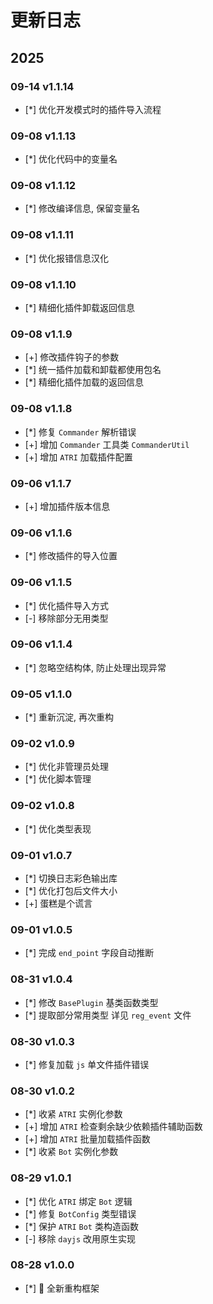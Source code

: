 # 更新日志

## 2025

### 09-14 v1.1.14

- [*] 优化开发模式时的插件导入流程

### 09-08 v1.1.13

- [*] 优化代码中的变量名

### 09-08 v1.1.12

- [*] 修改编译信息, 保留变量名

### 09-08 v1.1.11

- [*] 优化报错信息汉化

### 09-08 v1.1.10

- [*] 精细化插件卸载返回信息

### 09-08 v1.1.9

- [+] 修改插件钩子的参数
- [*] 统一插件加载和卸载都使用包名
- [*] 精细化插件加载的返回信息

### 09-08 v1.1.8

- [*] 修复 `Commander` 解析错误
- [+] 增加 `Commander` 工具类 `CommanderUtil`
- [+] 增加 `ATRI` 加载插件配置

### 09-06 v1.1.7

- [+] 增加插件版本信息

### 09-06 v1.1.6

- [*] 修改插件的导入位置

### 09-06 v1.1.5

- [*] 优化插件导入方式
- [-] 移除部分无用类型

### 09-06 v1.1.4

- [*] 忽略空结构体, 防止处理出现异常

### 09-05 v1.1.0

- [*] 重新沉淀, 再次重构

### 09-02 v1.0.9

- [*] 优化非管理员处理
- [*] 优化脚本管理

### 09-02 v1.0.8

- [*] 优化类型表现

### 09-01 v1.0.7

- [*] 切换日志彩色输出库
- [*] 优化打包后文件大小
- [+] 蛋糕是个谎言

### 09-01 v1.0.5

- [*] 完成 `end_point` 字段自动推断

### 08-31 v1.0.4

- [*] 修改 `BasePlugin` 基类函数类型
- [*] 提取部分常用类型 详见 `reg_event` 文件

### 08-30 v1.0.3

- [*] 修复加载 `js` 单文件插件错误

### 08-30 v1.0.2

- [*] 收紧 `ATRI` 实例化参数
- [+] 增加 `ATRI` 检查剩余缺少依赖插件辅助函数
- [+] 增加 `ATRI` 批量加载插件函数
- [*] 收紧 `Bot` 实例化参数

### 08-29 v1.0.1

- [*] 优化 `ATRI` 绑定 `Bot` 逻辑
- [*] 修复 `BotConfig` 类型错误
- [*] 保护 `ATRI` `Bot` 类构造函数
- [-] 移除 `dayjs` 改用原生实现

### 08-28 v1.0.0

- [*] 🎉 全新重构框架
